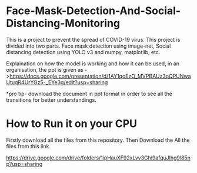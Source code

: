 # Face-Mask-Detection-And-Social-Distancing-Monitoring
This is a project to prevent the spread of COVID-19 virus. This project is divided into  two parts. Face mask detection using image-net, Social distancing detection using YOLO v3 and numpy, matplotlib, etc. 






Explaination on how the model is working and how it can be used, in an organisation, the ppt is given as ->https://docs.google.com/presentation/d/1AY1qoEzO_MVPBAUz3oQPUNwaUtuqR4UrYGz5-_EYe3g/edit?usp=sharing



*pro tip- download the document in ppt format in order to see all the transitions for better understandings.


# How to Run it on your CPU
Firstly download all the files from this repository.
Then Download the All the files from this link.


https://drive.google.com/drive/folders/1ipHauXF92xLvv3Ghi9afquJlhg9l85np?usp=sharing


